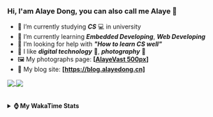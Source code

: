 ### Hi, **I'am Alaye Dong**, you can also call me **Alaye** 👋

- 📖 I’m currently studying ***CS*** 💻 in university
- 🌱 I’m currently learning ***Embedded Developing***, ***Web Developing***
- 🤔 I’m looking for help with ***"How to learn CS well"***
- 🤩 I like ***digital technology*** 📱, ***photography*** 📸
- 🖼️ My photographs page: **[[AlayeVast 500px](https://500px.com.cn/AlayeVast)]**
- 📰 My blog site: **[https://blog.alayedong.cn]**

<!--
[![Alaye's GitHub stats](https://github-readme-stats.vercel.app/api?username=Alaye-Dong&custom_title=Alaye%20Dong`s%20GitHub%20stats&show_icons=true&rank_icon=percentile&theme=transparent&include_all_commits=true&count_private=true)](https://github.com/anuraghazra/github-readme-stats) 
[![Top Langs](https://github-readme-stats.vercel.app/api/top-langs/?username=Alaye-Dong\&layout=compact&theme=transparent)](https://github.com/anuraghazra/github-readme-stats)
-->
<a href="https://github.com/anuraghazra/github-readme-stats">
  <img height=200 align="center" src="https://github-readme-stats.vercel.app/api?username=Alaye-Dong&custom_title=Alaye%20Dong`s%20GitHub%20stats&show_icons=true&rank_icon=percentile&theme=transparent&include_all_commits=true&count_private=true" />
</a>
<a href="https://github.com/anuraghazra/convoychat">
  <img height=200 align="center" src="https://github-readme-stats.vercel.app/api/top-langs/?username=Alaye-Dong&layout=compact&theme=transparent&include_all_commits=true&count_private=true&langs_count=8&card_width=300" />
</a>

<br />
<br />

<div style="display:none"> 
  <img src="https://visitor-badge.laobi.icu/badge?page_id=Alaye-Dong.Alaye-Dong"/>
</div>
<br />

<details>	
  <summary><b> ⌚ My WakaTime Stats </b></summary>

<br />

<!--START_SECTION:waka-->
![Code Time](http://img.shields.io/badge/Code%20Time-528%20hrs%2027%20mins-blue)

![Profile Views](http://img.shields.io/badge/Profile%20Views-0-blue)

![Lines of code](https://img.shields.io/badge/From%20Hello%20World%20I%27ve%20Written-954.5%20thousand%20lines%20of%20code-blue)

**🐱 My GitHub Data** 

> 📦 87.8 kB Used in GitHub's Storage 
 > 
> 🚫 Not Opted to Hire
 > 
> 📜 30 Public Repositories 
 > 
> 🔑 4 Private Repositories 
 > 
**I'm a Night 🦉** 

```text
🌞 Morning                115 commits         ██░░░░░░░░░░░░░░░░░░░░░░░   07.45 % 
🌆 Daytime                476 commits         ████████░░░░░░░░░░░░░░░░░   30.83 % 
🌃 Evening                647 commits         ██████████░░░░░░░░░░░░░░░   41.90 % 
🌙 Night                  306 commits         █████░░░░░░░░░░░░░░░░░░░░   19.82 % 
```
📅 **I'm Most Productive on Monday** 

```text
Monday                   255 commits         ████░░░░░░░░░░░░░░░░░░░░░   16.52 % 
Tuesday                  215 commits         ███░░░░░░░░░░░░░░░░░░░░░░   13.92 % 
Wednesday                204 commits         ███░░░░░░░░░░░░░░░░░░░░░░   13.21 % 
Thursday                 247 commits         ████░░░░░░░░░░░░░░░░░░░░░   16.00 % 
Friday                   220 commits         ████░░░░░░░░░░░░░░░░░░░░░   14.25 % 
Saturday                 162 commits         ███░░░░░░░░░░░░░░░░░░░░░░   10.49 % 
Sunday                   241 commits         ████░░░░░░░░░░░░░░░░░░░░░   15.61 % 
```


📊 **This Week I Spent My Time On** 

```text
💬 Programming Languages: 
Jupyter                  11 hrs 15 mins      ████████████████░░░░░░░░░   62.98 % 
Vue.js                   3 hrs 55 mins       █████░░░░░░░░░░░░░░░░░░░░   21.94 % 
HTML                     56 mins             █░░░░░░░░░░░░░░░░░░░░░░░░   05.25 % 
YAML                     25 mins             █░░░░░░░░░░░░░░░░░░░░░░░░   02.42 % 
CSV                      11 mins             ░░░░░░░░░░░░░░░░░░░░░░░░░   01.11 % 

🔥 Editors: 
PyCharm                  11 hrs 51 mins      █████████████████░░░░░░░░   66.38 % 
VS Code                  5 hrs 4 mins        ███████░░░░░░░░░░░░░░░░░░   28.42 % 
IntelliJ IDEA            55 mins             █░░░░░░░░░░░░░░░░░░░░░░░░   05.20 % 

🐱‍💻 Projects: 
exp4_big_data_screen     11 hrs 12 mins      ████████████████░░░░░░░░░   62.76 % 
big-event-frontend       4 hrs 42 mins       ███████░░░░░░░░░░░░░░░░░░   26.37 % 
RuoYi-Vue-Plus-Agri-Demo 33 mins             █░░░░░░░░░░░░░░░░░░░░░░░░   03.08 % 
Class0507                26 mins             █░░░░░░░░░░░░░░░░░░░░░░░░   02.46 % 
plus-ui-agri-demo        19 mins             ░░░░░░░░░░░░░░░░░░░░░░░░░   01.84 % 
```

**I Mostly Code in Java** 

```text
Java                     6 repos             ████░░░░░░░░░░░░░░░░░░░░░   16.67 % 
TypeScript               6 repos             ████░░░░░░░░░░░░░░░░░░░░░   16.67 % 
HTML                     3 repos             ██░░░░░░░░░░░░░░░░░░░░░░░   08.33 % 
Python                   3 repos             ██░░░░░░░░░░░░░░░░░░░░░░░   08.33 % 
JavaScript               3 repos             ██░░░░░░░░░░░░░░░░░░░░░░░   08.33 % 
```



**Timeline**

![Lines of Code chart](https://raw.githubusercontent.com/Alaye-Dong/Alaye-Dong/main/assets/bar_graph.png)


 Last Updated on 08/06/2025 18:49:31 UTC
<!--END_SECTION:waka-->

</details>
